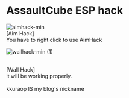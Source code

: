 # AssaultCube ESP hack 
![aimhack-min](https://github.com/jise8893/AssaultCube_ESP_hack/assets/60957575/e5b2b940-94c4-4e4e-bc72-1225364b355c)
<BR>
[Aim Hack]
<br>
You have to right click to use AimHack <br>

![wallhack-min (1)](https://github.com/jise8893/AssaultCube_ESP_hack/assets/60957575/01575005-9f1c-4fa3-be01-07a666e83506)

<br>
[Wall Hack]<br>it will be working properly.  <br><br>
kkuraop IS my blog's nickname
